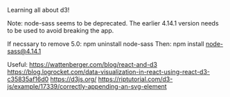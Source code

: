 Learning all about d3!

Note: node-sass seems to be deprecated. The earlier 4.14.1 version needs to be used to avoid breaking the app. 

If necssary to remove 5.0: npm uninstall node-sass
Then: npm install node-sass@4.14.1

Useful:
https://wattenberger.com/blog/react-and-d3
https://blog.logrocket.com/data-visualization-in-react-using-react-d3-c35835af16d0
https://d3js.org/
https://riptutorial.com/d3-js/example/17339/correctly-appending-an-svg-element